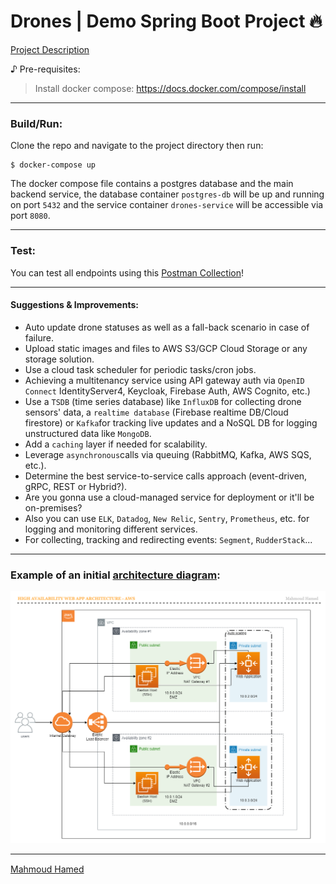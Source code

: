 # Drones | Demo Spring Boot Project :fire:
[Project Description](./task-description.pdf) 

♪ Pre-requisites:
>Install docker compose: https://docs.docker.com/compose/install

---
### Build/Run:
Clone the repo and navigate to the project directory then run:
```shell
$ docker-compose up
```
The docker compose file contains a postgres database and the main backend service, the database container `postgres-db` will be up and running on port `5432` and the service container `drones-service` will be accessible via port `8080`.

---
 ### Test:
 You can test all endpoints using this [Postman Collection](drones.postman_collection.json)!

---
#### Suggestions & Improvements:

 - Auto update drone statuses as well as a fall-back scenario in case of failure.
 - Upload static images and files to AWS S3/GCP Cloud Storage or any storage solution.
 - Use a cloud task scheduler for periodic tasks/cron jobs.
 - Achieving a multitenancy service using API gateway auth via `OpenID Connect` IdentityServer4, Keycloak, Firebase Auth, AWS Cognito, etc.)
 - Use a `TSDB` (time series database) like `InfluxDB` for collecting drone sensors' data, a `realtime database` (Firebase realtime DB/Cloud firestore) or `Kafka`for tracking live updates and a NoSQL DB for logging unstructured data like `MongoDB`.
 - Add a `caching` layer if needed for scalability.
 - Leverage `asynchronous`calls via queuing (RabbitMQ, Kafka, AWS SQS, etc.).
 - Determine the best service-to-service calls approach (event-driven, gRPC, REST or Hybrid?).
 - Are you gonna use a cloud-managed service for deployment or it'll be on-premises?
 - Also you can use `ELK`, `Datadog`, `New Relic`, `Sentry`, `Prometheus`, etc. for logging and monitoring different services.
 - For collecting, tracking and redirecting events: `Segment`, `RudderStack`...
---
### Example of an initial [architecture diagram](https://github.com/MekkyUA/egfwd-cloud-project-2/blob/master/diagrams/ha-webapp-cloudformation.drawio.png):
![](https://raw.githubusercontent.com/MekkyUA/egfwd-cloud-project-2/master/diagrams/ha-webapp-cloudformation.drawio.png)

---
[Mahmoud Hamed](https://www.linkedin.com/in/mekkyua) <img src="https://cdn-icons-png.flaticon.com/512/174/174857.png" width="15" height="15">
